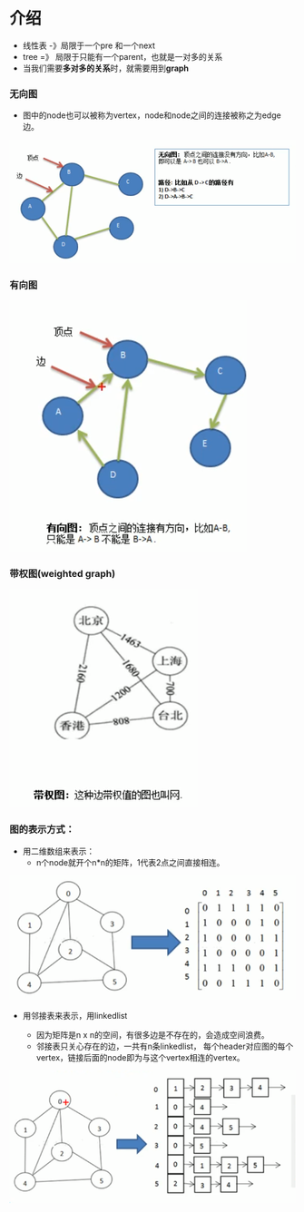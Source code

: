 # 介绍

* 线性表 -》局限于一个pre 和一个next
* tree =》 局限于只能有一个parent，也就是一对多的关系
* 当我们需要**多对多的关系**时，就需要用到**graph**

### 无向图

* 图中的node也可以被称为vertex，node和node之间的连接被称之为edge边。 

![](../.gitbook/assets/image%20%2836%29.png)

### 有向图

![](../.gitbook/assets/image%20%2833%29.png)

### 带权图\(weighted graph\)

![](../.gitbook/assets/image%20%2831%29.png)

### 图的表示方式：

* 用二维数组来表示：
  * n个node就开个n\*n的矩阵，1代表2点之间直接相连。

![](../.gitbook/assets/image%20%2834%29.png)

* 用邻接表来表示，用linkedlist

  * 因为矩阵是n x n的空间，有很多边是不存在的，会造成空间浪费。
  * 邻接表只关心存在的边，一共有n条linkedlist， 每个header对应图的每个vertex，链接后面的node即为与这个vertex相连的vertex。

![](../.gitbook/assets/image%20%2835%29.png)

